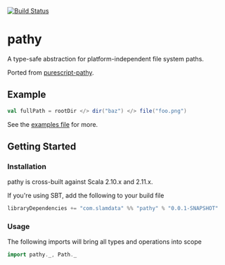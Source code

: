 [![Build Status](https://travis-ci.org/slamdata/scala-pathy.svg?branch=master)](https://travis-ci.org/slamdata/scala-pathy)

# pathy

A type-safe abstraction for platform-independent file system paths.

Ported from [purescript-pathy](slamengine/purescript-pathy).

## Example

```scala
val fullPath = rootDir </> dir("baz") </> file("foo.png")
```
See the [examples file](/src/test/scala/examples.scala) for more.

## Getting Started

### Installation

pathy is cross-built against Scala 2.10.x and 2.11.x.

If you're using SBT, add the following to your build file

```scala
libraryDependencies += "com.slamdata" %% "pathy" % "0.0.1-SNAPSHOT"
```

### Usage

The following imports will bring all types and operations into scope

```scala
import pathy._, Path._
````
